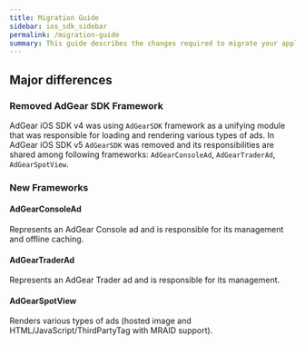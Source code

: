 ```yaml
---
title: Migration Guide
sidebar: ios_sdk_sidebar
permalink: /migration-guide
summary: This guide describes the changes required to migrate your application from using AdGear iOS SDK version 4 to version 5.
---
```


## Major differences

### Removed AdGear SDK Framework

AdGear iOS SDK v4 was using `AdGearSDK` framework as a unifying module that was responsible for loading and rendering various types of ads. In AdGear iOS SDK v5 `AdGearSDK` was removed and its responsibilities are shared among following frameworks: `AdGearConsoleAd`, `AdGearTraderAd`, `AdGearSpotView`.

### New Frameworks

#### AdGearConsoleAd

Represents an AdGear Console ad and is responsible for its management and offline caching.

#### AdGearTraderAd

Represents an AdGear Trader ad and is responsible for its management.

#### AdGearSpotView

Renders various types of ads (hosted image and HTML/JavaScript/ThirdPartyTag with MRAID support).
